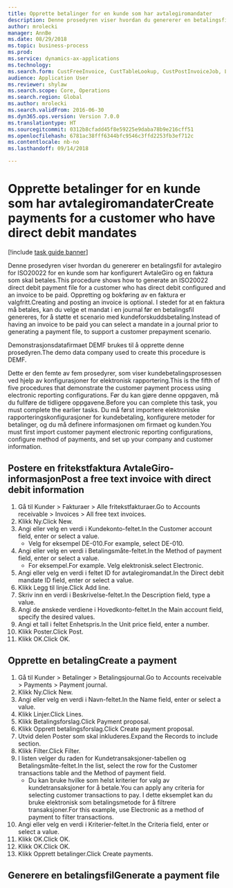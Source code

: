 ```yaml
--- 
title: Opprette betalinger for en kunde som har avtalegiromandater
description: Denne prosedyren viser hvordan du genererer en betalingsfil for avtalegiro for ISO20022 for en kunde som har konfigurert AvtaleGiro og en faktura som skal betales.
author: mrolecki
manager: AnnBe
ms.date: 08/29/2018
ms.topic: business-process
ms.prod: 
ms.service: dynamics-ax-applications
ms.technology: 
ms.search.form: CustFreeInvoice, CustTableLookup, CustPostInvoiceJob, LedgerJournalTable, LedgerJournalTransCustPaym, SysQueryForm, CustPaymProposalEdit, BankAccountTableLookUp
audience: Application User
ms.reviewer: shylaw
ms.search.scope: Core, Operations
ms.search.region: Global
ms.author: mrolecki
ms.search.validFrom: 2016-06-30
ms.dyn365.ops.version: Version 7.0.0
ms.translationtype: HT
ms.sourcegitcommit: 0312b8cfadd45f8e59225e9daba78b9e216cff51
ms.openlocfilehash: 6781ac38fff6344bfc9546c3ffd2253fb3ef712c
ms.contentlocale: nb-no
ms.lasthandoff: 09/14/2018

---
```

# <a name="create-payments-for-a-customer-who-have-direct-debit-mandates"></a><span data-ttu-id="53778-103">Opprette betalinger for en kunde som har avtalegiromandater</span><span class="sxs-lookup"><span data-stu-id="53778-103">Create payments for a customer who have direct debit mandates</span></span>

[!include [task guide banner](../../includes/task-guide-banner.md)]

<span data-ttu-id="53778-104">Denne prosedyren viser hvordan du genererer en betalingsfil for avtalegiro for ISO20022 for en kunde som har konfigurert AvtaleGiro og en faktura som skal betales.</span><span class="sxs-lookup"><span data-stu-id="53778-104">This procedure shows how to generate an ISO20022 direct debit payment file for a customer who has direct debit configured and an invoice to be paid.</span></span> <span data-ttu-id="53778-105">Oppretting og bokføring av en faktura er valgfritt.</span><span class="sxs-lookup"><span data-stu-id="53778-105">Creating and posting an invoice is optional.</span></span> <span data-ttu-id="53778-106">I stedet for at en faktura må betales, kan du velge et mandat i en journal før en betalingsfil genereres, for å støtte et scenario med kundeforskuddsbetaling.</span><span class="sxs-lookup"><span data-stu-id="53778-106">Instead of having an invoice to be paid you can select a mandate in a journal prior to generating a payment file, to support a customer prepayment scenario.</span></span>



<span data-ttu-id="53778-107">Demonstrasjonsdatafirmaet DEMF brukes til å opprette denne prosedyren.</span><span class="sxs-lookup"><span data-stu-id="53778-107">The demo data company used to create this procedure is DEMF.</span></span>



<span data-ttu-id="53778-108">Dette er den femte av fem prosedyrer, som viser kundebetalingsprosessen ved hjelp av konfigurasjoner for elektronisk rapportering.</span><span class="sxs-lookup"><span data-stu-id="53778-108">This is the fifth of five procedures that demonstrate the customer payment process using electronic reporting configurations.</span></span> <span data-ttu-id="53778-109">Før du kan gjøre denne oppgaven, må du fullføre de tidligere oppgavene.</span><span class="sxs-lookup"><span data-stu-id="53778-109">Before you can complete this task, you must complete the earlier tasks.</span></span> <span data-ttu-id="53778-110">Du må først importere elektroniske rapporteringskonfigurasjoner for kundebetaling, konfigurere metoder for betalinger, og du må definere informasjonen om firmaet og kunden.</span><span class="sxs-lookup"><span data-stu-id="53778-110">You must first import customer payment electronic reporting configurations, configure method of payments, and set up your company and customer information.</span></span> 


## <a name="post-a-free-text-invoice-with-direct-debit-information"></a><span data-ttu-id="53778-111">Postere en fritekstfaktura AvtaleGiro-informasjon</span><span class="sxs-lookup"><span data-stu-id="53778-111">Post a free text invoice with direct debit information</span></span>
1. <span data-ttu-id="53778-112">Gå til Kunder > Fakturaer > Alle fritekstfakturaer.</span><span class="sxs-lookup"><span data-stu-id="53778-112">Go to Accounts receivable > Invoices > All free text invoices.</span></span>
2. <span data-ttu-id="53778-113">Klikk Ny.</span><span class="sxs-lookup"><span data-stu-id="53778-113">Click New.</span></span>
3. <span data-ttu-id="53778-114">Angi eller velg en verdi i Kundekonto-feltet.</span><span class="sxs-lookup"><span data-stu-id="53778-114">In the Customer account field, enter or select a value.</span></span>
    * <span data-ttu-id="53778-115">Velg for eksempel DE-010.</span><span class="sxs-lookup"><span data-stu-id="53778-115">For example, select DE-010.</span></span>  
4. <span data-ttu-id="53778-116">Angi eller velg en verdi i Betalingsmåte-feltet.</span><span class="sxs-lookup"><span data-stu-id="53778-116">In the Method of payment field, enter or select a value.</span></span>
    * <span data-ttu-id="53778-117">For eksempel.</span><span class="sxs-lookup"><span data-stu-id="53778-117">For example.</span></span> <span data-ttu-id="53778-118">Velg elektronisk.</span><span class="sxs-lookup"><span data-stu-id="53778-118">select Electronic.</span></span>  
5. <span data-ttu-id="53778-119">Angi eller velg en verdi i feltet ID for avtalegiromandat.</span><span class="sxs-lookup"><span data-stu-id="53778-119">In the Direct debit mandate ID field, enter or select a value.</span></span>
6. <span data-ttu-id="53778-120">Klikk Legg til linje.</span><span class="sxs-lookup"><span data-stu-id="53778-120">Click Add line.</span></span>
7. <span data-ttu-id="53778-121">Skriv inn en verdi i Beskrivelse-feltet.</span><span class="sxs-lookup"><span data-stu-id="53778-121">In the Description field, type a value.</span></span>
8. <span data-ttu-id="53778-122">Angi de ønskede verdiene i Hovedkonto-feltet.</span><span class="sxs-lookup"><span data-stu-id="53778-122">In the Main account field, specify the desired values.</span></span>
9. <span data-ttu-id="53778-123">Angi et tall i feltet Enhetspris.</span><span class="sxs-lookup"><span data-stu-id="53778-123">In the Unit price field, enter a number.</span></span>
10. <span data-ttu-id="53778-124">Klikk Poster.</span><span class="sxs-lookup"><span data-stu-id="53778-124">Click Post.</span></span>
11. <span data-ttu-id="53778-125">Klikk OK.</span><span class="sxs-lookup"><span data-stu-id="53778-125">Click OK.</span></span>

## <a name="create-a-payment"></a><span data-ttu-id="53778-126">Opprette en betaling</span><span class="sxs-lookup"><span data-stu-id="53778-126">Create a payment</span></span>
1. <span data-ttu-id="53778-127">Gå til Kunder > Betalinger > Betalingsjournal.</span><span class="sxs-lookup"><span data-stu-id="53778-127">Go to Accounts receivable > Payments > Payment journal.</span></span>
2. <span data-ttu-id="53778-128">Klikk Ny.</span><span class="sxs-lookup"><span data-stu-id="53778-128">Click New.</span></span>
3. <span data-ttu-id="53778-129">Angi eller velg en verdi i Navn-feltet.</span><span class="sxs-lookup"><span data-stu-id="53778-129">In the Name field, enter or select a value.</span></span>
4. <span data-ttu-id="53778-130">Klikk Linjer.</span><span class="sxs-lookup"><span data-stu-id="53778-130">Click Lines.</span></span>
5. <span data-ttu-id="53778-131">Klikk Betalingsforslag.</span><span class="sxs-lookup"><span data-stu-id="53778-131">Click Payment proposal.</span></span>
6. <span data-ttu-id="53778-132">Klikk Opprett betalingsforslag.</span><span class="sxs-lookup"><span data-stu-id="53778-132">Click Create payment proposal.</span></span>
7. <span data-ttu-id="53778-133">Utvid delen Poster som skal inkluderes.</span><span class="sxs-lookup"><span data-stu-id="53778-133">Expand the Records to include section.</span></span>
8. <span data-ttu-id="53778-134">Klikk Filter.</span><span class="sxs-lookup"><span data-stu-id="53778-134">Click Filter.</span></span>
9. <span data-ttu-id="53778-135">I listen velger du raden for Kundetransaksjoner-tabellen og Betalingsmåte-feltet.</span><span class="sxs-lookup"><span data-stu-id="53778-135">In the list, select the row for the Customer transactions table and the Method of payment field.</span></span>
    * <span data-ttu-id="53778-136">Du kan bruke hvilke som helst kriterier for valg av kundetransaksjoner for å betale.</span><span class="sxs-lookup"><span data-stu-id="53778-136">You can apply any criteria for selecting customer transactions to pay.</span></span> <span data-ttu-id="53778-137">I dette eksemplet kan du bruke elektronisk som betalingsmetode for å filtrere transaksjoner.</span><span class="sxs-lookup"><span data-stu-id="53778-137">For this example, use Electronic as a method of payment to filter transactions.</span></span>  
10. <span data-ttu-id="53778-138">Angi eller velg en verdi i Kriterier-feltet.</span><span class="sxs-lookup"><span data-stu-id="53778-138">In the Criteria field, enter or select a value.</span></span>
11. <span data-ttu-id="53778-139">Klikk OK.</span><span class="sxs-lookup"><span data-stu-id="53778-139">Click OK.</span></span>
12. <span data-ttu-id="53778-140">Klikk OK.</span><span class="sxs-lookup"><span data-stu-id="53778-140">Click OK.</span></span>
13. <span data-ttu-id="53778-141">Klikk Opprett betalinger.</span><span class="sxs-lookup"><span data-stu-id="53778-141">Click Create payments.</span></span>

## <a name="generate-a-payment-file"></a><span data-ttu-id="53778-142">Generere en betalingsfil</span><span class="sxs-lookup"><span data-stu-id="53778-142">Generate a payment file</span></span>


